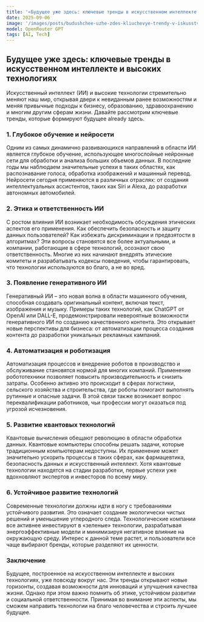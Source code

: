 ```yaml
---
title: '«Будущее уже здесь: ключевые тренды в искусственном интеллекте и высоких технологиях»'
date: 2025-09-06
image: '/images/posts/budushchee-uzhe-zdes-kliuchevye-trendy-v-iskusstvennom-intellekte-i-vysokikh-tekhnologiiakh.png'
model: OpenRouter GPT
tags: [AI, Tech]
---
```


## Будущее уже здесь: ключевые тренды в искусственном интеллекте и высоких технологиях

Искусственный интеллект (ИИ) и высокие технологии стремительно меняют наш мир, открывая двери к невиданным ранее возможностям и меняя привычные подходы к бизнесу, образованию, здравоохранению и многим другим сферам жизни. Давайте рассмотрим ключевые тренды, которые формируют будущее already здесь.

### 1. Глубокое обучение и нейросети

Одним из самых динамично развивающихся направлений в области ИИ является глубокое обучение, использующее многослойные нейронные сети для обработки и анализа больших объемов данных. В последние годы мы наблюдаем значительные успехи в таких областях, как распознавание голоса, обработка изображений и машинный перевод. Нейросети сегодня применяются в различных отраслях: от создания интеллектуальных ассистентов, таких как Siri и Alexa, до разработки автономных автомобилей.

### 2. Этика и ответственность ИИ

С ростом влияния ИИ возникает необходимость обсуждения этических аспектов его применения. Как обеспечить безопасность и защиту данных пользователей? Как избежать дискриминации и предвзятости в алгоритмах? Эти вопросы становятся все более актуальными, и компании, работающие в сфере технологий, осознают свою ответственность. Многие из них начинают внедрять этические комитеты и разрабатывать кодексы поведения, чтобы гарантировать, что технологии используются во благо, а не во вред.

### 3. Появление генеративного ИИ

Генеративный ИИ – это новая волна в области машинного обучения, способная создавать оригинальный контент, включая текст, изображения и музыку. Примеры таких технологий, как ChatGPT от OpenAI или DALL-E, продемонстрировали невероятные возможности генеративного ИИ по созданию качественного контента. Это открывает новые перспективы для бизнеса: от автоматизации процесса создания контента до разработки уникальных рекламных кампаний.

### 4. Автоматизация и роботизация

Автоматизация процессов и внедрение роботов в производство и обслуживание становятся нормой для многих компаний. Применение робототехники позволяет повысить производительность и снизить затраты. Особенно активно это происходит в сферах логистики, сельского хозяйства и строительства, где роботы помогают выполнять рутинные и опасные задачи. В этой связи также возникает вопрос переквалификации работников, чьи профессии могут оказаться под угрозой исчезновения.

### 5. Развитие квантовых технологий

Квантовые вычисления обещают революцию в области обработки данных. Квантовые компьютеры способны решать задачи, которые традиционным компьютерам недоступны. Их применение может значительно ускорить процессы в таких сферах, как фармацевтика, безопасность данных и искусственный интеллект. Хотя квантовые технологии находятся на стадии разработки, первые успехи уже вдохновляют экспертов и инвесторов по всему миру.

### 6. Устойчивое развитие технологий

Современные технологии должны идти в ногу с требованиями устойчивого развития. Это означает создание экологически чистых решений и уменьшение углеродного следа. Технологические компании все активнее инвестируют в «зеленые» технологии, разрабатывая энергоэффективные модели и минимизируя негативное влияние на окружающую среду. Интерес к данной теме растет, и пользователи все чаще выбирают бренды, которые разделяют их ценности.

### Заключение

Будущее, построенное на искусственном интеллекте и высоких технологиях, уже повсюду вокруг нас. Эти тренды открывают новые горизонты, создавая возможности для инноваций и улучшения качества жизни. Однако при этом важно помнить об этике, устойчивом развитии и социальной ответственности. Принимая во внимание эти аспекты, мы сможем направить технологии на благо человечества и строить лучшее будущее.